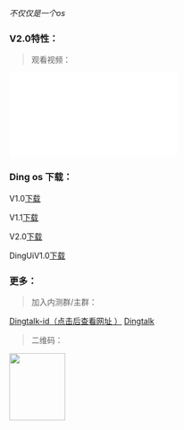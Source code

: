 *不仅仅是一个os*

### V2.0特性：
>观看视频：

<iframe src="//player.bilibili.com/player.html?aid=498211573&bvid=BV19K411W7yr&cid=192084659&page=1" scrolling="no" border="0" frameborder="no" framespacing="0" allowfullscreen="true"> </iframe>


### Ding os 下载：

V1.0[下载](/v1-0)

V1.1[下载](/v1-1)

V2.0[下载](/v2-0)

DingUiV1.0[下载](https://dingos233.suibbs.online/DingUI1-0.html)

### 更多：
> 加入内测群/主群：

[Dingtalk-id（点击后查看网址 ）](#Go-35909551) [Dingtalk](https://h5.dingtalk.com/circle/healthCheckin.html?corpId=ding1b7d1ba896be25969463214c5bd719d3&b496682c-=50af037b-&cbdbhh=qwertyuiop)

> 二维码：

<img src="https://static.dingtalk.com/media/lALPDhJzvIePbeDNATfM-g_250_311.png?auth_bizType=IM&auth_bizEntity=%7B%22cid%22%3A%221074184873%3A1074184873%22%2C%22msgId%22%3A%226087569864550%22%7D&bizType=im&open_id=1074184873" width="100" height="120">
